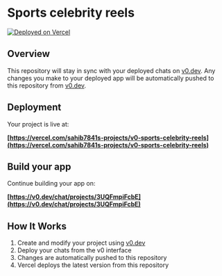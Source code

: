 # Sports celebrity reels


[![Deployed on Vercel](https://img.shields.io/badge/Deployed%20on-Vercel-black?style=for-the-badge&logo=vercel)](https://vercel.com/sahib7841s-projects/v0-sports-celebrity-reels)


## Overview

This repository will stay in sync with your deployed chats on [v0.dev](https://v0.dev).
Any changes you make to your deployed app will be automatically pushed to this repository from [v0.dev](https://v0.dev).

## Deployment

Your project is live at:

**[https://vercel.com/sahib7841s-projects/v0-sports-celebrity-reels](https://vercel.com/sahib7841s-projects/v0-sports-celebrity-reels)**

## Build your app

Continue building your app on:

**[https://v0.dev/chat/projects/3UQFmpiFcbE](https://v0.dev/chat/projects/3UQFmpiFcbE)**

## How It Works

1. Create and modify your project using [v0.dev](https://v0.dev)
2. Deploy your chats from the v0 interface
3. Changes are automatically pushed to this repository
4. Vercel deploys the latest version from this repository
